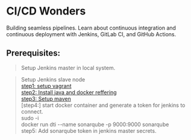 # CI/CD Wonders
Building seamless pipelines. Learn about continuous integration and continuous deployment with Jenkins, GitLab CI, and GitHub Actions.

## Prerequisites:  
> Setup Jenkins master in local system.  

> Setup Jenkins slave node   
[step1: setup vagrant](https://github.com/saireddysatishkumar/CICD-Projects/tree/main/vagrant)  
[step2: Install java and docker reffering](https://www.jenkins.io/blog/2022/12/27/run-jenkins-agent-as-a-service/)  
[step3: Setup maven](https://medium.com/ci-cd-devops/error-error-executing-maven-error-java-lang-illegalstateexception-unable-to-load-cache-item-39e886a67216)  
[step4:] start docker container and generate a token for jenkins to connect.  
sudo -i  
docker run dti --name sonarqube -p 9000:9000 sonarqube  
step5: Add sonarqube token in jenkins master secrets.  
